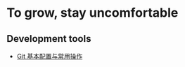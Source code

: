 # To grow, stay uncomfortable

## Development tools

- [Git 基本配置与常用操作](https://woozyzzz.github.io/blog/posts/development-tools/git-basic-configurations-and-operations)
